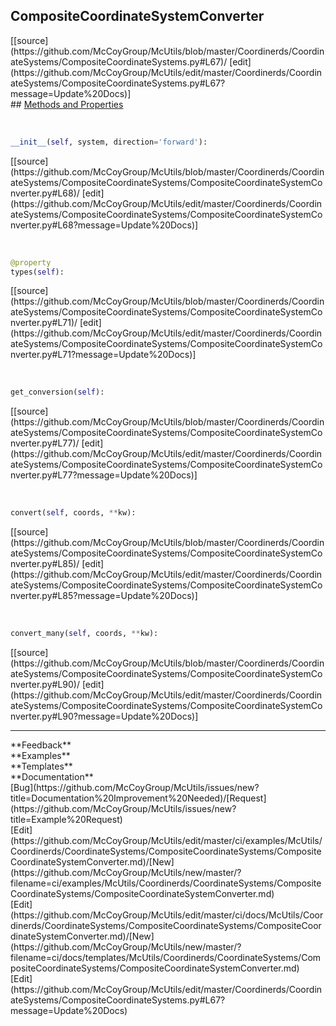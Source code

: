 ## <a id="McUtils.Coordinerds.CoordinateSystems.CompositeCoordinateSystems.CompositeCoordinateSystemConverter">CompositeCoordinateSystemConverter</a> 

<div class="docs-source-link" markdown="1">
[[source](https://github.com/McCoyGroup/McUtils/blob/master/Coordinerds/CoordinateSystems/CompositeCoordinateSystems.py#L67)/
[edit](https://github.com/McCoyGroup/McUtils/edit/master/Coordinerds/CoordinateSystems/CompositeCoordinateSystems.py#L67?message=Update%20Docs)]
</div>









<div class="collapsible-section">
 <div class="collapsible-section collapsible-section-header" markdown="1">
## <a class="collapse-link" data-toggle="collapse" href="#methods" markdown="1"> Methods and Properties</a> <a class="float-right" data-toggle="collapse" href="#methods"><i class="fa fa-chevron-down"></i></a>
 </div>
 <div class="collapsible-section collapsible-section-body collapse show" id="methods" markdown="1">
 
<a id="McUtils.Coordinerds.CoordinateSystems.CompositeCoordinateSystems.CompositeCoordinateSystemConverter.__init__" class="docs-object-method">&nbsp;</a> 
```python
__init__(self, system, direction='forward'): 
```
<div class="docs-source-link" markdown="1">
[[source](https://github.com/McCoyGroup/McUtils/blob/master/Coordinerds/CoordinateSystems/CompositeCoordinateSystems/CompositeCoordinateSystemConverter.py#L68)/
[edit](https://github.com/McCoyGroup/McUtils/edit/master/Coordinerds/CoordinateSystems/CompositeCoordinateSystems/CompositeCoordinateSystemConverter.py#L68?message=Update%20Docs)]
</div>


<a id="McUtils.Coordinerds.CoordinateSystems.CompositeCoordinateSystems.CompositeCoordinateSystemConverter.types" class="docs-object-method">&nbsp;</a> 
```python
@property
types(self): 
```
<div class="docs-source-link" markdown="1">
[[source](https://github.com/McCoyGroup/McUtils/blob/master/Coordinerds/CoordinateSystems/CompositeCoordinateSystems/CompositeCoordinateSystemConverter.py#L71)/
[edit](https://github.com/McCoyGroup/McUtils/edit/master/Coordinerds/CoordinateSystems/CompositeCoordinateSystems/CompositeCoordinateSystemConverter.py#L71?message=Update%20Docs)]
</div>


<a id="McUtils.Coordinerds.CoordinateSystems.CompositeCoordinateSystems.CompositeCoordinateSystemConverter.get_conversion" class="docs-object-method">&nbsp;</a> 
```python
get_conversion(self): 
```
<div class="docs-source-link" markdown="1">
[[source](https://github.com/McCoyGroup/McUtils/blob/master/Coordinerds/CoordinateSystems/CompositeCoordinateSystems/CompositeCoordinateSystemConverter.py#L77)/
[edit](https://github.com/McCoyGroup/McUtils/edit/master/Coordinerds/CoordinateSystems/CompositeCoordinateSystems/CompositeCoordinateSystemConverter.py#L77?message=Update%20Docs)]
</div>


<a id="McUtils.Coordinerds.CoordinateSystems.CompositeCoordinateSystems.CompositeCoordinateSystemConverter.convert" class="docs-object-method">&nbsp;</a> 
```python
convert(self, coords, **kw): 
```
<div class="docs-source-link" markdown="1">
[[source](https://github.com/McCoyGroup/McUtils/blob/master/Coordinerds/CoordinateSystems/CompositeCoordinateSystems/CompositeCoordinateSystemConverter.py#L85)/
[edit](https://github.com/McCoyGroup/McUtils/edit/master/Coordinerds/CoordinateSystems/CompositeCoordinateSystems/CompositeCoordinateSystemConverter.py#L85?message=Update%20Docs)]
</div>


<a id="McUtils.Coordinerds.CoordinateSystems.CompositeCoordinateSystems.CompositeCoordinateSystemConverter.convert_many" class="docs-object-method">&nbsp;</a> 
```python
convert_many(self, coords, **kw): 
```
<div class="docs-source-link" markdown="1">
[[source](https://github.com/McCoyGroup/McUtils/blob/master/Coordinerds/CoordinateSystems/CompositeCoordinateSystems/CompositeCoordinateSystemConverter.py#L90)/
[edit](https://github.com/McCoyGroup/McUtils/edit/master/Coordinerds/CoordinateSystems/CompositeCoordinateSystems/CompositeCoordinateSystemConverter.py#L90?message=Update%20Docs)]
</div>
 </div>
</div>












---


<div markdown="1" class="text-secondary">
<div class="container">
  <div class="row">
   <div class="col" markdown="1">
**Feedback**   
</div>
   <div class="col" markdown="1">
**Examples**   
</div>
   <div class="col" markdown="1">
**Templates**   
</div>
   <div class="col" markdown="1">
**Documentation**   
</div>
   <div class="col" markdown="1">
   
</div>
   <div class="col" markdown="1">
   
</div>
   <div class="col" markdown="1">
   
</div>
</div>
  <div class="row">
   <div class="col" markdown="1">
[Bug](https://github.com/McCoyGroup/McUtils/issues/new?title=Documentation%20Improvement%20Needed)/[Request](https://github.com/McCoyGroup/McUtils/issues/new?title=Example%20Request)   
</div>
   <div class="col" markdown="1">
[Edit](https://github.com/McCoyGroup/McUtils/edit/master/ci/examples/McUtils/Coordinerds/CoordinateSystems/CompositeCoordinateSystems/CompositeCoordinateSystemConverter.md)/[New](https://github.com/McCoyGroup/McUtils/new/master/?filename=ci/examples/McUtils/Coordinerds/CoordinateSystems/CompositeCoordinateSystems/CompositeCoordinateSystemConverter.md)   
</div>
   <div class="col" markdown="1">
[Edit](https://github.com/McCoyGroup/McUtils/edit/master/ci/docs/McUtils/Coordinerds/CoordinateSystems/CompositeCoordinateSystems/CompositeCoordinateSystemConverter.md)/[New](https://github.com/McCoyGroup/McUtils/new/master/?filename=ci/docs/templates/McUtils/Coordinerds/CoordinateSystems/CompositeCoordinateSystems/CompositeCoordinateSystemConverter.md)   
</div>
   <div class="col" markdown="1">
[Edit](https://github.com/McCoyGroup/McUtils/edit/master/Coordinerds/CoordinateSystems/CompositeCoordinateSystems.py#L67?message=Update%20Docs)   
</div>
   <div class="col" markdown="1">
   
</div>
   <div class="col" markdown="1">
   
</div>
   <div class="col" markdown="1">
   
</div>
</div>
</div>
</div>